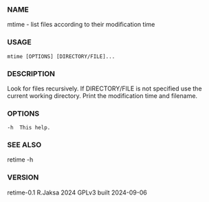 ### NAME
mtime - list files according to their modification time

### USAGE
    mtime [OPTIONS] [DIRECTORY/FILE]...

### DESCRIPTION
Look for files recursively.  If DIRECTORY/FILE is not specified
use the current working directory.  Print the modification time
and filename.

### OPTIONS
    -h  This help.

### SEE ALSO
retime -h

### VERSION
retime-0.1 R.Jaksa 2024 GPLv3 built 2024-09-06

